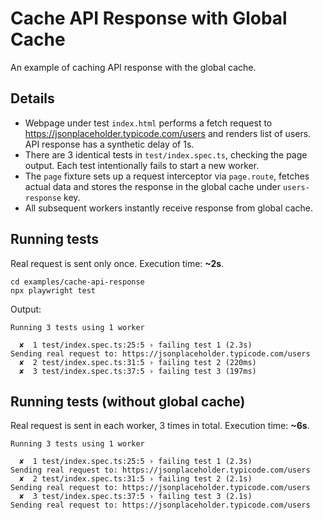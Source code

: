 # Cache API Response with Global Cache

An example of caching API response with the global cache.

## Details

- Webpage under test `index.html` performs a fetch request to https://jsonplaceholder.typicode.com/users and renders list of users. API response has a synthetic delay of 1s.
- There are 3 identical tests in `test/index.spec.ts`, checking the page output. Each test intentionally fails to start a new worker.
- The `page` fixture sets up a request interceptor via `page.route`, fetches actual data and stores the  response in the global cache under `users-response` key.
- All subsequent workers instantly receive response from global cache.

## Running tests

Real request is sent only once. Execution time: **~2s**.
```
cd examples/cache-api-response
npx playwright test
```
Output:
```
Running 3 tests using 1 worker

  ✘  1 test/index.spec.ts:25:5 › failing test 1 (2.3s)
Sending real request to: https://jsonplaceholder.typicode.com/users
  ✘  2 test/index.spec.ts:31:5 › failing test 2 (220ms)
  ✘  3 test/index.spec.ts:37:5 › failing test 3 (197ms)
```

## Running tests (without global cache)

Real request is sent in each worker, 3 times in total. Execution time: **~6s**.
```
Running 3 tests using 1 worker

  ✘  1 test/index.spec.ts:25:5 › failing test 1 (2.3s)
Sending real request to: https://jsonplaceholder.typicode.com/users
  ✘  2 test/index.spec.ts:31:5 › failing test 2 (2.1s)
Sending real request to: https://jsonplaceholder.typicode.com/users
  ✘  3 test/index.spec.ts:37:5 › failing test 3 (2.1s)
Sending real request to: https://jsonplaceholder.typicode.com/users
```
